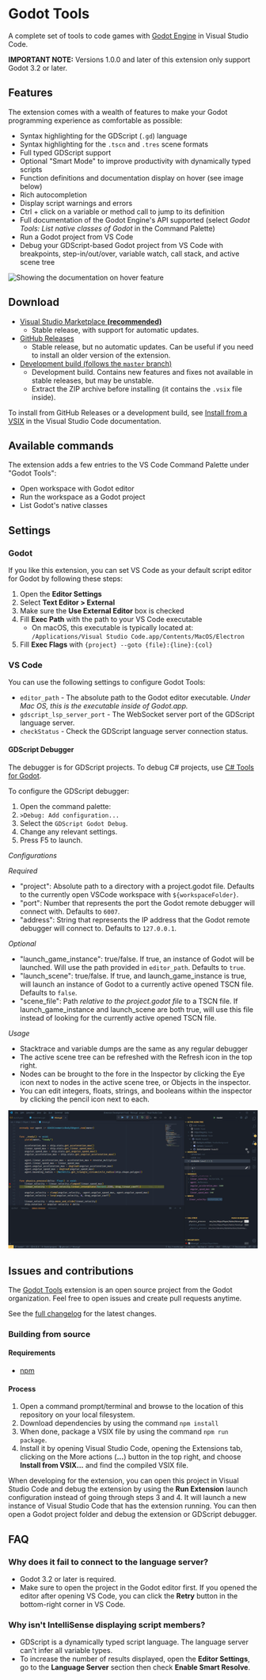 # Godot Tools

A complete set of tools to code games with
[Godot Engine](http://www.godotengine.org/) in Visual Studio Code.

**IMPORTANT NOTE:** Versions 1.0.0 and later of this extension only support
Godot 3.2 or later.

## Features

The extension comes with a wealth of features to make your Godot programming
experience as comfortable as possible:

- Syntax highlighting for the GDScript (`.gd`) language
- Syntax highlighting for the `.tscn` and `.tres` scene formats
- Full typed GDScript support
- Optional "Smart Mode" to improve productivity with dynamically typed scripts
- Function definitions and documentation display on hover (see image below)
- Rich autocompletion
- Display script warnings and errors
- Ctrl + click on a variable or method call to jump to its definition
- Full documentation of the Godot Engine's API supported (select *Godot Tools: List native classes of Godot* in the Command Palette)
- Run a Godot project from VS Code
- Debug your GDScript-based Godot project from VS Code with breakpoints, step-in/out/over, variable watch, call stack, and active scene tree

![Showing the documentation on hover feature](img/godot-tools.png)

## Download

- [Visual Studio Marketplace **(recommended)**](https://marketplace.visualstudio.com/items?itemName=geequlim.godot-tools)
  - Stable release, with support for automatic updates.
- [GitHub Releases](https://github.com/godotengine/godot-vscode-plugin/releases)
  - Stable release, but no automatic updates. Can be useful if you need to install an older version of the extension.
- [Development build (follows the `master` branch)](https://nightly.link/godotengine/godot-vscode-plugin/workflows/ci/master/godot-tools.zip)
  - Development build. Contains new features and fixes not available in stable releases, but may be unstable.
  - Extract the ZIP archive before installing (it contains the `.vsix` file inside).

To install from GitHub Releases or a development build,
see [Install from a VSIX](https://code.visualstudio.com/docs/editor/extension-marketplace#_install-from-a-vsix)
in the Visual Studio Code documentation.

## Available commands

The extension adds a few entries to the VS Code Command Palette under "Godot Tools":

- Open workspace with Godot editor
- Run the workspace as a Godot project
- List Godot's native classes

## Settings

### Godot

If you like this extension, you can set VS Code as your default script editor
for Godot by following these steps:

1. Open the **Editor Settings**
2. Select **Text Editor > External**
3. Make sure the **Use External Editor** box is checked
4. Fill **Exec Path** with the path to your VS Code executable
    * On macOS, this executable is typically located at: `/Applications/Visual Studio Code.app/Contents/MacOS/Electron`
5. Fill **Exec Flags** with `{project} --goto {file}:{line}:{col}`

### VS Code

You can use the following settings to configure Godot Tools:

- `editor_path` - The absolute path to the Godot editor executable. _Under Mac OS, this is the executable inside of Godot.app._
- `gdscript_lsp_server_port` - The WebSocket server port of the GDScript language server.
- `checkStatus` - Check the GDScript language server connection status.

#### GDScript Debugger

The debugger is for GDScript projects. To debug C# projects, use [C# Tools for Godot](https://github.com/godotengine/godot-csharp-vscode).

To configure the GDScript debugger:

1. Open the command palette:
2. `>Debug: Add configuration...`
3. Select the `GDScript Godot Debug`.
4. Change any relevant settings.
5. Press F5 to launch.

*Configurations*

_Required_

- "project": Absolute path to a directory with a project.godot file. Defaults to the currently open VSCode workspace with `${workspaceFolder}`.
- "port": Number that represents the port the Godot remote debugger will connect with. Defaults to `6007`.
- "address": String that represents the IP address that the Godot remote debugger will connect to. Defaults to `127.0.0.1`.

_Optional_

- "launch_game_instance": true/false. If true, an instance of Godot will be launched. Will use the path provided in `editor_path`. Defaults to `true`.
- "launch_scene": true/false. If true, and launch_game_instance is true, will launch an instance of Godot to a currently active opened TSCN file. Defaults to `false`.
- "scene_file": Path _relative to the project.godot file_ to a TSCN file. If launch_game_instance and launch_scene are both true, will use this file instead of looking for the currently active opened TSCN file.

*Usage*

- Stacktrace and variable dumps are the same as any regular debugger
- The active scene tree can be refreshed with the Refresh icon in the top right.
- Nodes can be brought to the fore in the Inspector by clicking the Eye icon next to nodes in the active scene tree, or Objects in the inspector.
- You can edit integers, floats, strings, and booleans within the inspector by clicking the pencil icon next to each.

![Showing the debugger in action](img/godot-debug.png)

## Issues and contributions

The [Godot Tools](https://github.com/godotengine/godot-vscode-plugin) extension
is an open source project from the Godot organization. Feel free to open issues
and create pull requests anytime.

See the [full changelog](https://github.com/GodotExplorer/godot-tools/blob/master/CHANGELOG.md)
for the latest changes.

### Building from source

#### Requirements

- [npm](https://www.npmjs.com/get-npm)

#### Process

1. Open a command prompt/terminal and browse to the location of this repository on your local filesystem.
2. Download dependencies by using the command `npm install`
3. When done, package a VSIX file by using the command `npm run package`.
4. Install it by opening Visual Studio Code, opening the Extensions tab, clicking on the More actions (**...**) button in the top right, and choose **Install from VSIX...** and find the compiled VSIX file.

When developing for the extension, you can open this project in Visual Studio Code and debug the extension by using the **Run Extension** launch configuration instead of going through steps 3 and 4. It will launch a new instance of Visual Studio Code that has the extension running. You can then open a Godot project folder and debug the extension or GDScript debugger.

## FAQ

### Why does it fail to connect to the language server?

- Godot 3.2 or later is required.
- Make sure to open the project in the Godot editor first. If you opened
  the editor after opening VS Code, you can click the **Retry** button
  in the bottom-right corner in VS Code.

### Why isn't IntelliSense displaying script members?

- GDScript is a dynamically typed script language. The language server can't
  infer all variable types.
- To increase the number of results displayed, open the **Editor Settings**,
  go to the **Language Server** section then check **Enable Smart Resolve**.
